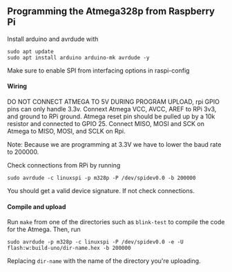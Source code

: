 ## Programming the Atmega328p from Raspberry Pi

Install arduino and avrdude with 

    sudo apt update
    sudo apt install arduino arduino-mk avrdude -y
    
Make sure to enable SPI from interfacing options in raspi-config

#### Wiring

DO NOT CONNECT ATMEGA TO 5V DURING PROGRAM UPLOAD, rpi GPIO pins can only handle 3.3v. Connext Atmega VCC, AVCC, AREF to RPi 3v3, and ground to RPi ground. Atmega reset pin should be pulled up by a 10k resistor and connected to GPIO 25. Connect MISO, MOSI and SCK on Atmega to MISO, MOSI, and SCLK on Rpi. 

Note: Because we are programming at 3.3V we have to lower the baud rate to 200000.

Check connections from RPi by running 

    sudo avrdude -c linuxspi -p m328p -P /dev/spidev0.0 -b 200000

You should get a valid device signature. If not check connections.

#### Compile and upload

Run `make` from one of the directories such as `blink-test` to compile the code for the Atmega. Then, run

    sudo avrdude -p m328p -c linuxspi -P /dev/spidev0.0 -e -U flash:w:build-uno/dir-name.hex -b 200000

Replacing `dir-name` with the name of the directory you're uploading.  

